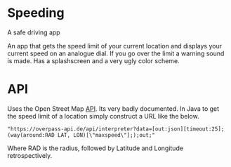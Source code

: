 # Speeding
A safe driving app

An app that gets the speed limit of your current location and displays your current speed on an analogue dial. If you go over the limit a warning sound is made. Has a splashscreen and a very ugly color scheme.

# API 

Uses the Open Street Map [API](https://wiki.openstreetmap.org/wiki/Overpass_API). Its very badly documented. In Java to get the speed limit of a location simply construct a URL like the below.

`"https://overpass-api.de/api/interpreter?data=[out:json][timeout:25];(way(around:RAD LAT, LON)[\"maxspeed\"];);out;"`

Where RAD is the radius, followed by Latitude and Longitude retrospectively.
